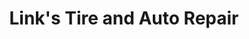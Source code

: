 ---
title: "Link's Tire and Auto Repair"
url: /lynchburg/links-tire-and-auto-repair/
shop: Autowerkstatt
---